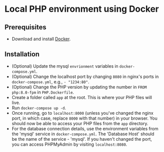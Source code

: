# Local PHP environment using Docker

## Prerequisites

- Download and install [Docker](https://www.docker.com/get-started/).

## Installation

- (Optional) Update the mysql `envrionment` variables in `docker-compose.yml`.
- (Optional) Change the localhost port by changing `8080` in nginx's ports in `docker-compose.yml`, e.g., `- "1234:80"`.
- (Optional) Change the PHP version by updating the number in `FROM php:8.0-fpm` in `PHP.Dockerfile`.
- Create a folder called `app` at the root. This is where your PHP files will live.
- Run `docker-compose up -d`.
- Once running, go to `localhost:8000` (unless you've changed the nginx port, in which case, replace `8000` with that number) in your browser. You should now be able to access your PHP files from the `app` directory.
- For the database connection details, use the environment variables from the 'mysql' service in `docker-compose.yml`. The 'Database Host' should be the name of the service - 'mysql'. If you haven't changed the port, you can access PHPMyAdmin by visiting `localhost:8080`.
